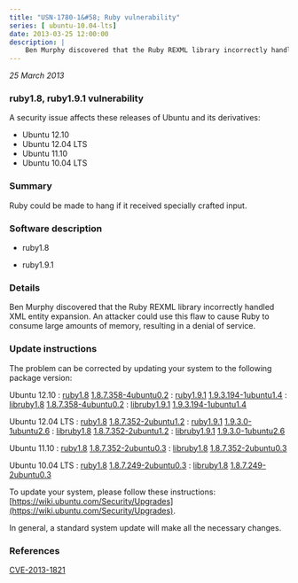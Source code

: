 ```yaml
---
title: "USN-1780-1&#58; Ruby vulnerability"
series: [ ubuntu-10.04-lts]
date: 2013-03-25 12:00:00
description: |
    Ben Murphy discovered that the Ruby REXML library incorrectly handled XML entity expansion. An attacker could use this flaw to cause Ruby to consume large amounts of memory, resulting in a denial of service. 
--- 
```

 
 

*25 March 2013*

### ruby1.8, ruby1.9.1 vulnerability

A security issue affects these releases of Ubuntu and its derivatives:

* Ubuntu 12.10
* Ubuntu 12.04 LTS
* Ubuntu 11.10
* Ubuntu 10.04 LTS

### Summary

Ruby could be made to hang if it received specially crafted input. 

### Software description

* ruby1.8 

* ruby1.9.1 

### Details

Ben Murphy discovered that the Ruby REXML library incorrectly handled XML entity expansion. An attacker could use this flaw to cause Ruby to consume large amounts of memory, resulting in a denial of service. 

### Update instructions

The problem can be corrected by updating your system to the following package version:

Ubuntu 12.10
 : [ruby1.8](https://launchpad.net/ubuntu/+source/ruby1.8) <span> [1.8.7.358-4ubuntu0.2](https://launchpad.net/ubuntu/+source/ruby1.8/1.8.7.358-4ubuntu0.2) </span> 
 : [ruby1.9.1](https://launchpad.net/ubuntu/+source/ruby1.9.1) <span> [1.9.3.194-1ubuntu1.4](https://launchpad.net/ubuntu/+source/ruby1.9.1/1.9.3.194-1ubuntu1.4) </span> 
 : [libruby1.8](https://launchpad.net/ubuntu/+source/ruby1.8) <span> [1.8.7.358-4ubuntu0.2](https://launchpad.net/ubuntu/+source/ruby1.8/1.8.7.358-4ubuntu0.2) </span> 
 : [libruby1.9.1](https://launchpad.net/ubuntu/+source/ruby1.9.1) <span> [1.9.3.194-1ubuntu1.4](https://launchpad.net/ubuntu/+source/ruby1.9.1/1.9.3.194-1ubuntu1.4) </span> 

Ubuntu 12.04 LTS
 : [ruby1.8](https://launchpad.net/ubuntu/+source/ruby1.8) <span> [1.8.7.352-2ubuntu1.2](https://launchpad.net/ubuntu/+source/ruby1.8/1.8.7.352-2ubuntu1.2) </span> 
 : [ruby1.9.1](https://launchpad.net/ubuntu/+source/ruby1.9.1) <span> [1.9.3.0-1ubuntu2.6](https://launchpad.net/ubuntu/+source/ruby1.9.1/1.9.3.0-1ubuntu2.6) </span> 
 : [libruby1.8](https://launchpad.net/ubuntu/+source/ruby1.8) <span> [1.8.7.352-2ubuntu1.2](https://launchpad.net/ubuntu/+source/ruby1.8/1.8.7.352-2ubuntu1.2) </span> 
 : [libruby1.9.1](https://launchpad.net/ubuntu/+source/ruby1.9.1) <span> [1.9.3.0-1ubuntu2.6](https://launchpad.net/ubuntu/+source/ruby1.9.1/1.9.3.0-1ubuntu2.6) </span> 

Ubuntu 11.10
 : [ruby1.8](https://launchpad.net/ubuntu/+source/ruby1.8) <span> [1.8.7.352-2ubuntu0.3](https://launchpad.net/ubuntu/+source/ruby1.8/1.8.7.352-2ubuntu0.3) </span> 
 : [libruby1.8](https://launchpad.net/ubuntu/+source/ruby1.8) <span> [1.8.7.352-2ubuntu0.3](https://launchpad.net/ubuntu/+source/ruby1.8/1.8.7.352-2ubuntu0.3) </span> 

Ubuntu 10.04 LTS
 : [ruby1.8](https://launchpad.net/ubuntu/+source/ruby1.8) <span> [1.8.7.249-2ubuntu0.3](https://launchpad.net/ubuntu/+source/ruby1.8/1.8.7.249-2ubuntu0.3) </span> 
 : [libruby1.8](https://launchpad.net/ubuntu/+source/ruby1.8) <span> [1.8.7.249-2ubuntu0.3](https://launchpad.net/ubuntu/+source/ruby1.8/1.8.7.249-2ubuntu0.3) </span> 

To update your system, please follow these instructions: [https://wiki.ubuntu.com/Security/Upgrades](https://wiki.ubuntu.com/Security/Upgrades).

In general, a standard system update will make all the necessary changes. 

### References

 
 [CVE-2013-1821](http://people.ubuntu.com/~ubuntu-security/cve/CVE-2013-1821)
 


